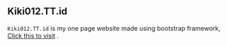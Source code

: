 ## Kiki012.TT.id 
```Kiki012.TT.id``` is my one page website made using bootstrap framework,
[Click this to visit](https://kiki012184.github.io/Kiki012.TT.id/) .
